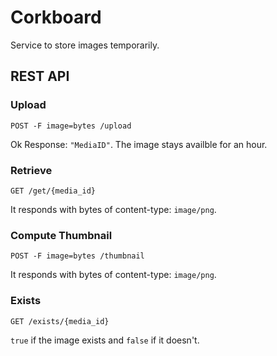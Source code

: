 # Corkboard

Service to store images temporarily.

## REST API

### Upload

```http
POST -F image=bytes /upload
```

Ok Response: `"MediaID"`. The image stays availble for an hour.

### Retrieve

```http
GET /get/{media_id}
```

It responds with bytes of content-type: `image/png`.

### Compute Thumbnail

```http
POST -F image=bytes /thumbnail
```

It responds with bytes of content-type: `image/png`.

### Exists

```http
GET /exists/{media_id}
```

`true` if the image exists and `false` if it doesn't.
